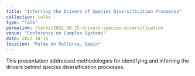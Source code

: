 ```yaml
---
title: "Inferring the Drivers of Species Diversification Processes"
collection: talks
type: "Talk"
permalink: /talks/2022-10-15-drivers-species-diversification
venue: "Conference on Complex Systems"
date: 2022-10-15
location: "Palma de Mallorca, Spain"
---
```


This presentation addressed methodologies for identifying and inferring the drivers behind species diversification processes.
